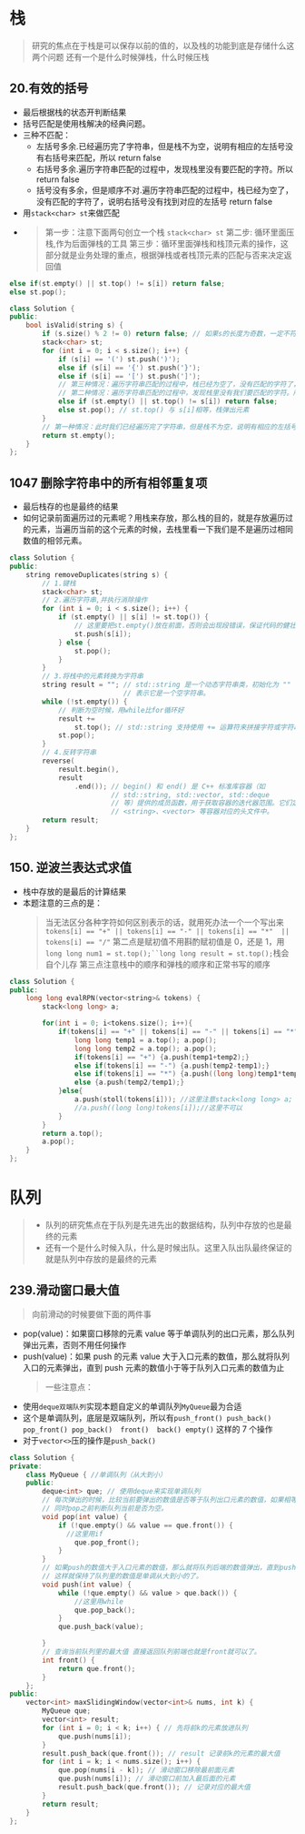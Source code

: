 # 栈

> 研究的焦点在于栈是可以保存以前的值的，以及栈的功能到底是存储什么这两个问题
> 还有一个是什么时候弹栈，什么时候压栈

## 20.有效的括号

- 最后根据栈的状态开判断结果
- 括号匹配是使用栈解决的经典问题。
- 三种不匹配：
  - 左括号多余.已经遍历完了字符串，但是栈不为空，说明有相应的左括号没有右括号来匹配，所以 return false
  - 右括号多余.遍历字符串匹配的过程中，发现栈里没有要匹配的字符。所以 return false
  - 括号没有多余，但是顺序不对.遍历字符串匹配的过程中，栈已经为空了，没有匹配的字符了，说明右括号没有找到对应的左括号 return false
- 用`stack<char> st`来做匹配
- > 第一步：注意下面两句创立一个栈 `stack<char> st`
  > 第二步: 循环里面压栈,作为后面弹栈的工具
  > 第三步：循环里面弹栈和栈顶元素的操作，这部分就是业务处理的重点，根据弹栈或者栈顶元素的匹配与否来决定返回值

```cpp
else if(st.empty() || st.top() != s[i]) return false;
else st.pop();

```

```cpp
class Solution {
public:
    bool isValid(string s) {
        if (s.size() % 2 != 0) return false; // 如果s的长度为奇数，一定不符合要求
        stack<char> st;
        for (int i = 0; i < s.size(); i++) {
            if (s[i] == '(') st.push(')');
            else if (s[i] == '{') st.push('}');
            else if (s[i] == '[') st.push(']');
            // 第三种情况：遍历字符串匹配的过程中，栈已经为空了，没有匹配的字符了，说明右括号没有找到对应的左括号 return false
            // 第二种情况：遍历字符串匹配的过程中，发现栈里没有我们要匹配的字符。所以return false
            else if (st.empty() || st.top() != s[i]) return false;
            else st.pop(); // st.top() 与 s[i]相等，栈弹出元素
        }
        // 第一种情况：此时我们已经遍历完了字符串，但是栈不为空，说明有相应的左括号没有右括号来匹配，所以return false，否则就return true
        return st.empty();
    }
};
```

## 1047 删除字符串中的所有相邻重复项

- 最后栈存的也是最终的结果
- 如何记录前面遍历过的元素呢？用栈来存放，那么栈的目的，就是存放遍历过的元素，当遍历当前的这个元素的时候，去栈里看一下我们是不是遍历过相同数值的相邻元素。

```cpp
class Solution {
public:
    string removeDuplicates(string s) {
        // 1.键栈
        stack<char> st;
        // 2.遍历字符串,并执行消除操作
        for (int i = 0; i < s.size(); i++) {
            if (st.empty() || s[i] != st.top()) {
                // 这里要把st.empty()放在前面，否则会出现段错误，保证代码的健壮性
                st.push(s[i]);
            } else {
                st.pop();
            }
        }
        // 3.将栈中的元素转换为字符串
        string result = ""; // std::string 是一个动态字符串类，初始化为 ""
                            // 表示它是一个空字符串。
        while (!st.empty()) {
            // 判断为空时候，用while比for循环好
            result +=
                st.top(); // std::string 支持使用 += 运算符来拼接字符或字符串。
            st.pop();
        }
        // 4.反转字符串
        reverse(
            result.begin(),
            result
                .end()); // begin() 和 end() 是 C++ 标准库容器（如
                         // std::string, std::vector, std::deque
                         // 等）提供的成员函数，用于获取容器的迭代器范围。它们定义在
                         // <string>、<vector> 等容器对应的头文件中。
        return result;
    }
};
```

## 150. 逆波兰表达式求值

- 栈中存放的是最后的计算结果
- 本题注意的三点的是：
  > 当无法区分各种字符如何区别表示的话，就用死办法一个一个写出来
  > `tokens[i] == "+" || tokens[i] == "-" || tokens[i] == "*"  || tokens[i] == "/"`
  > 第二点是赋初值不用斟酌赋初值是 0，还是 1，用` long long num1 = st.top();``long long result = st.top(); `栈会自个儿存
  > 第三点注意栈中的顺序和弹栈的顺序和正常书写的顺序

```cpp
class Solution {
public:
    long long evalRPN(vector<string>& tokens) {
        stack<long long> a;

        for(int i = 0; i<tokens.size(); i++){
            if(tokens[i] == "+" || tokens[i] == "-" || tokens[i] == "*"  || tokens[i] == "/" ){
                long long temp1 = a.top(); a.pop();
                long long temp2 = a.top(); a.pop();
                if(tokens[i] == "+") {a.push(temp1+temp2);}
                else if(tokens[i] == "-") {a.push(temp2-temp1);}
                else if(tokens[i] == "*") {a.push((long long)temp1*temp2);} //这里就可以
                else {a.push(temp2/temp1);}
            }else{
                a.push(stoll(tokens[i])); //这里注意stack<long long> a; vector<string>& tokens ，用于将字符串转换为长长整型（long long）数值
                //a.push((long long)tokens[i]);//这里不可以
            }
        }
        return a.top();
        a.pop();
    }
};
```

# 队列

> - 队列的研究焦点在于队列是先进先出的数据结构，队列中存放的也是最终的元素
> - 还有一个是什么时候入队，什么是时候出队。这里入队出队最终保证的就是队列中存放的是最终的元素

## 239.滑动窗口最大值

> 向前滑动的时候要做下面的两件事

- pop(value)：如果窗口移除的元素 value 等于单调队列的出口元素，那么队列弹出元素，否则不用任何操作
- push(value)：如果 push 的元素 value 大于入口元素的数值，那么就将队列入口的元素弹出，直到 push 元素的数值小于等于队列入口元素的数值为止
  > 一些注意点：
- 使用`deque双端队列`实现本题自定义的单调队列`MyQueue`最为合适
- 这个是单调队列，底层是双端队列，所以有`push_front() push_back() pop_front() pop_back()  front()  back() empty()` 这样的 7 个操作
- 对于`vector<>`压的操作是`push_back()`

```cpp
class Solution {
private:
    class MyQueue { //单调队列（从大到小）
    public:
        deque<int> que; // 使用deque来实现单调队列
        // 每次弹出的时候，比较当前要弹出的数值是否等于队列出口元素的数值，如果相等则弹出。
        // 同时pop之前判断队列当前是否为空。
        void pop(int value) {
            if (!que.empty() && value == que.front()) {
              //这里用if
                que.pop_front();
            }
        }
        // 如果push的数值大于入口元素的数值，那么就将队列后端的数值弹出，直到push的数值小于等于队列入口元素的数值为止。
        // 这样就保持了队列里的数值是单调从大到小的了。
        void push(int value) {
            while (!que.empty() && value > que.back()) {
                //这里用while
                que.pop_back();
            }
            que.push_back(value);

        }
        // 查询当前队列里的最大值 直接返回队列前端也就是front就可以了。
        int front() {
            return que.front();
        }
    };
public:
    vector<int> maxSlidingWindow(vector<int>& nums, int k) {
        MyQueue que;
        vector<int> result;
        for (int i = 0; i < k; i++) { // 先将前k的元素放进队列
            que.push(nums[i]);
        }
        result.push_back(que.front()); // result 记录前k的元素的最大值
        for (int i = k; i < nums.size(); i++) {
            que.pop(nums[i - k]); // 滑动窗口移除最前面元素
            que.push(nums[i]); // 滑动窗口前加入最后面的元素
            result.push_back(que.front()); // 记录对应的最大值
        }
        return result;
    }
};
```
